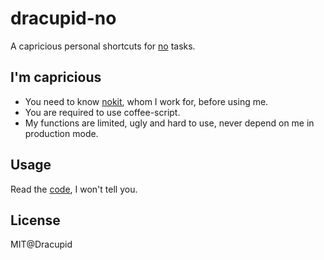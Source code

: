 dracupid-no
======
A capricious personal shortcuts for [no](https://github.com/ysmood/nokit) tasks.

## I'm capricious
- You need to know [nokit](https://github.com/ysmood/nokit), whom I work for, before using me.
- You are required to use coffee-script.
- My functions are limited, ugly and hard to use, never depend on me in production mode.

## Usage
Read the [code](./index.coffee), I won't tell you.

## License
MIT@Dracupid

